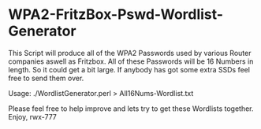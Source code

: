 # WPA2-FritzBox-Pswd-Wordlist-Generator
This Script will produce all of the WPA2 Passwords used by various Router companies aswell as Fritzbox. All of these Passwords will be 16 Numbers in length. So it could get a bit large. If anybody has got some extra SSDs feel free to send them over. 

Usage: ./WordlistGenerator.perl > All16Nums-Wordlist.txt

Please feel free to help improve and lets try to get these Wordlists together. 
Enjoy,
rwx-777
